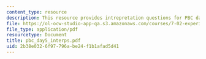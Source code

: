 ```yaml
---
content_type: resource
description: This resource provides intrepretation questions for PBC day 5.
file: https://ol-ocw-studio-app-qa.s3.amazonaws.com/courses/7-02-experimental-biology-communication-spring-2005/2b38e0326f97796abe24f1b1afad5d41_pbc_day5_interps.pdf
file_type: application/pdf
resourcetype: Document
title: pbc_day5_interps.pdf
uid: 2b38e032-6f97-796a-be24-f1b1afad5d41
---
```

